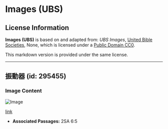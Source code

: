 # Images (UBS)

## License Information

**Images (UBS)** is based on and adapted from: _UBS Images_, [United Bible Societies](https://unitedbiblesocieties.org/), None, which is licensed under a [Public Domain CC0](https://creativecommons.org/public-domain/cc0/).

This markdown version is provided under the same license.



--------------------------------

## 振動器 (id: 295455)

### Image Content

![Image](https://cdn.aquifer.bible/aquifer-content/resources/Media/WEB-0515_shaker.jpg)

[link](https://cdn.aquifer.bible/aquifer-content/resources/Media/WEB-0515_shaker.jpg)

* **Associated Passages:** 2SA 6:5

